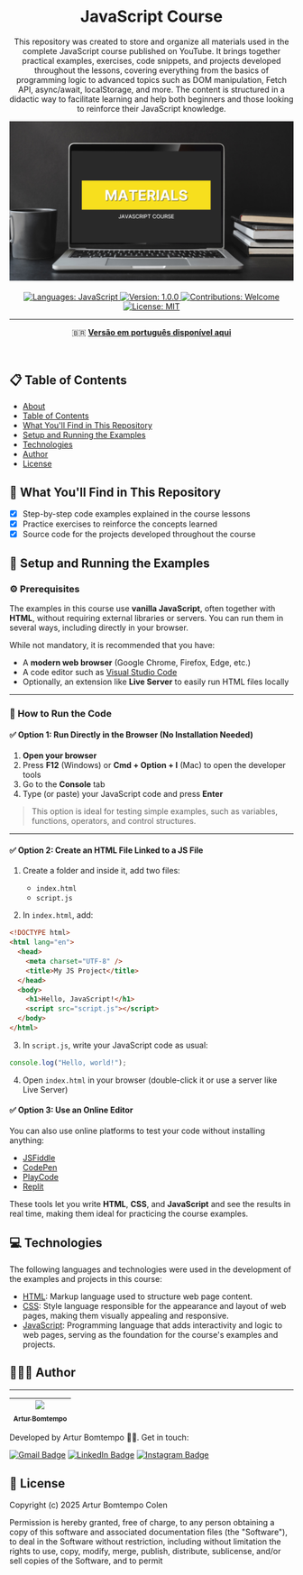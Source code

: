 <div align="center" id="about">
    <h1 align="center">
        JavaScript Course
    </h1>
    <p align="center">
        This repository was created to store and organize all materials used in the complete JavaScript course published on YouTube. It brings together practical examples, exercises, code snippets, and projects developed throughout the lessons, covering everything from the basics of programming logic to advanced topics such as DOM manipulation, Fetch API, async/await, localStorage, and more. The content is structured in a didactic way to facilitate learning and help both beginners and those looking to reinforce their JavaScript knowledge.
    </p>
    <img 
        src="./resources/banner/js-en.png"
        alt="Repository banner"
    />
</div>
<br>
<div align="center">
    <a href="https://github.com/arturbomtempo-dev/javascript-youtube-course" target="_blank">
        <img src="https://img.shields.io/badge/languages-JavaScript-yellow" alt="Languages: JavaScript">
    </a>
    <a href="https://github.com/arturbomtempo-dev/javascript-youtube-course" target="_blank">
        <img src="https://img.shields.io/badge/version-1.0.0-blue" alt="Version: 1.0.0">
    </a>
    <a href="https://github.com/arturbomtempo-dev/javascript-youtube-course/issues" target="_blank">
        <img src="https://img.shields.io/badge/contributions-welcome-brightgreen" alt="Contributions: Welcome">
    </a>
    <a href="https://github.com/arturbomtempo-dev/javascript-youtube-course/blob/main/LICENSE.md" target="_blank">
        <img src="https://img.shields.io/badge/license-MIT-red" alt="License: MIT">
    </a>
</div>

---

<div align="center">
    <p>🇧🇷 <a href="https://github.com/arturbomtempo-dev/javascript-youtube-course/blob/main/README.md" target="_blank"><strong>Versão em português disponível aqui</strong></a></p>
</div>

<br>

<div id="table-of-contents"></div>

## 📋 Table of Contents

- [About](#about)
- [Table of Contents](#table-of-contents)
- [What You'll Find in This Repository](#features)
- [Setup and Running the Examples](#setup-and-run-the-application)
- [Technologies](#technologies)
- [Author](#author)
- [License](#license)

<div id="features"></div>

## 📝 What You'll Find in This Repository

- [x] Step-by-step code examples explained in the course lessons
- [x] Practice exercises to reinforce the concepts learned
- [x] Source code for the projects developed throughout the course

<div id="setup-and-run-the-application"></div>

## 📁 Setup and Running the Examples

### ⚙️ Prerequisites

The examples in this course use **vanilla JavaScript**, often together with **HTML**, without requiring external libraries or servers. You can run them in several ways, including directly in your browser.

While not mandatory, it is recommended that you have:

- A **modern web browser** (Google Chrome, Firefox, Edge, etc.)
- A code editor such as [Visual Studio Code](https://code.visualstudio.com/)
- Optionally, an extension like **Live Server** to easily run HTML files locally

---

### 🚀 How to Run the Code

#### ✅ Option 1: Run Directly in the Browser (No Installation Needed)

1. **Open your browser**
2. Press **F12** (Windows) or **Cmd + Option + I** (Mac) to open the developer tools
3. Go to the **Console** tab
4. Type (or paste) your JavaScript code and press **Enter**

> This option is ideal for testing simple examples, such as variables, functions, operators, and control structures.

---

#### ✅ Option 2: Create an HTML File Linked to a JS File

1. Create a folder and inside it, add two files:

   - `index.html`
   - `script.js`

2. In `index.html`, add:

```html
<!DOCTYPE html>
<html lang="en">
  <head>
    <meta charset="UTF-8" />
    <title>My JS Project</title>
  </head>
  <body>
    <h1>Hello, JavaScript!</h1>
    <script src="script.js"></script>
  </body>
</html>
```

3. In `script.js`, write your JavaScript code as usual:

```js
console.log("Hello, world!");
```

4. Open `index.html` in your browser (double-click it or use a server like Live Server)

#### ✅ Option 3: Use an Online Editor

You can also use online platforms to test your code without installing anything:

- [JSFiddle](https://jsfiddle.net/)
- [CodePen](https://codepen.io/)
- [PlayCode](https://playcode.io/)
- [Replit](https://replit.com/)

These tools let you write **HTML**, **CSS**, and **JavaScript** and see the results in real time, making them ideal for practicing the course examples.

<div id="technologies"></div>

## 💻 Technologies

The following languages and technologies were used in the development of the examples and projects in this course:

- [HTML](https://developer.mozilla.org/en-US/docs/Web/HTML): Markup language used to structure web page content.
- [CSS](https://developer.mozilla.org/en-US/docs/Web/CSS): Style language responsible for the appearance and layout of web pages, making them visually appealing and responsive.
- [JavaScript](https://developer.mozilla.org/en-US/docs/Web/JavaScript): Programming language that adds interactivity and logic to web pages, serving as the foundation for the course's examples and projects.

<div id="author"></div>

## 👨🏻‍💻 Author

---

| [<img loading="lazy" src="https://avatars.githubusercontent.com/u/96635074?v=4" width=115><br><sub>Artur Bomtempo</sub>](https://arturbomtempo.dev/) |
| :--------------------------------------------------------------------------------------------------------------------------------------------------: |

Developed by Artur Bomtempo 👋🏻. Get in touch:

[![Gmail Badge](https://img.shields.io/badge/-arturbcolen@gmail.com-D14836?style=flat-square&logo=Gmail&logoColor=white&link=mailto:arturbcolen@gmail.com)](mailto:arturbcolen@gmail.com)
[![LinkedIn Badge](https://img.shields.io/badge/-Artur%20Bomtempo-0A66C2?style=flat-square&logo=LinkedIn&logoColor=white&link=https://www.linkedin.com/in/artur-bomtempo/)](https://www.linkedin.com/in/artur-bomtempo/)
[![Instagram Badge](https://img.shields.io/badge/-@arturbomtempo.dev-E4405F?style=flat-square&logo=Instagram&logoColor=white&link=https://www.instagram.com/arturbomtempo.dev/)](https://www.instagram.com/arturbomtempo.dev/)

<div id="license"></div>

## 📜 License

Copyright (c) 2025 Artur Bomtempo Colen

Permission is hereby granted, free of charge, to any person obtaining a copy
of this software and associated documentation files (the "Software"), to deal
in the Software without restriction, including without limitation the rights
to use, copy, modify, merge, publish, distribute, sublicense, and/or sell
copies of the Software, and to permit
